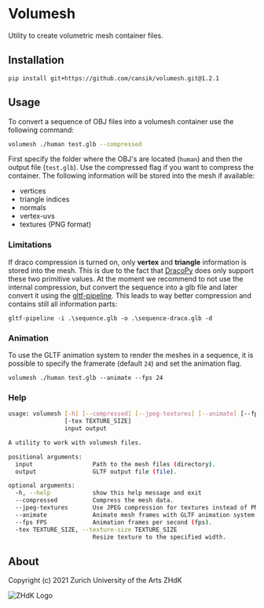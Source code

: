 # Volumesh
Utility to create volumetric mesh container files.

## Installation

```
pip install git+https://github.com/cansik/volumesh.git@1.2.1
```

## Usage

To convert a sequence of OBJ files into a volumesh container use the following command:

```bash
volumesh ./human test.glb --compressed
```

First specify the folder where the OBJ's are located (`human`) and then the output file (`test.glb`). Use the compressed flag if you want to compress the container.
The following information will be stored into the mesh if available:

* vertices
* triangle indices
* normals
* vertex-uvs
* textures (PNG format)

### Limitations
If draco compression is turned on, only **vertex** and **triangle** information is stored into the mesh. This is due to the fact that [DracoPy](https://github.com/seung-lab/DracoPy) does only support these two primitive values. At the moment we recommend to not use the internal compression, but convert the sequence into a glb file and later convert it using the [gltf-pipeline](https://github.com/CesiumGS/gltf-pipeline). This leads to way better compression and contains still all information parts:

```
gltf-pipeline -i .\sequence.glb -o .\sequence-draco.glb -d
```

### Animation
To use the GLTF animation system to render the meshes in a sequence, it is possible to specify the framerate (default `24`) and set the animation flag.

```
volumesh ./human test.glb --animate --fps 24
```

### Help

```bash
usage: volumesh [-h] [--compressed] [--jpeg-textures] [--animate] [--fps FPS]
                [-tex TEXTURE_SIZE]
                input output

A utility to work with volumesh files.

positional arguments:
  input                 Path to the mesh files (directory).
  output                GLTF output file (file).

optional arguments:
  -h, --help            show this help message and exit
  --compressed          Compress the mesh data.
  --jpeg-textures       Use JPEG compression for textures instead of PNG.
  --animate             Animate mesh frames with GLTF animation system.
  --fps FPS             Animation frames per second (fps).
  -tex TEXTURE_SIZE, --texture-size TEXTURE_SIZE
                        Resize texture to the specified width.
```

## About
Copyright (c) 2021 Zurich University of the Arts ZHdK

![ZHdK Logo](https://lh4.googleusercontent.com/-7NafHJ8zrlE/AAAAAAAAAAI/AAAAAAAAAAA/x4MYabXKMVQ/s88-p-k-no-ns-nd/photo.jpg)